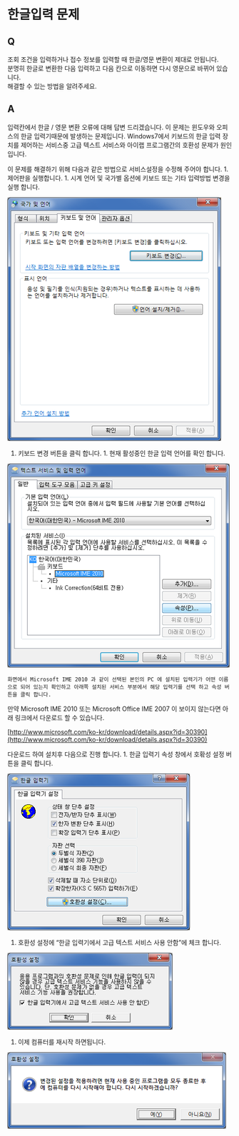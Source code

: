 # 한글입력 문제

## Q

조회 조건을 입력하거나 접수 정보를 입력할 때 한글/영문 변환이 제대로 안됩니다.  
분명히 한글로 변환한 다음 입력하고 다음 칸으로 이동하면 다시 영문으로 바뀌어 있습니다.  
해결할 수 있는 방법을 알려주세요.

## A

입력칸에서 한글 / 영문 변환 오류에 대해 답변 드리겠습니다. 이 문제는 윈도우와 오피스의 한글 입력기때문에 발생하는 문제입니다. Windows7에서 키보드의 한글 입력 장치를 제어하는 서비스중 고급 텍스트 서비스와 아이랩 프로그램간의 호환성 문제가 원인입니다.

이 문제를 해결하기 위해 다음과 같은 방법으로 서비스설정을 수정해 주어야 합니다. 1. 제어판을 실행합니다. 1. 시계 언어 및 국가별 옵션에 키보드 또는 기타 입력방법 변경을 실행 합니다. 

![](../.gitbook/assets/01%20%2814%29.png)

 1. 키보드 변경 버튼을 클릭 합니다. 1. 현재 활성중인 한글 입력 언어를 확인 합니다. 

![](../.gitbook/assets/02%20%285%29.png)

```text
화면에서 Microsoft IME 2010 과 같이 선택된 본인의 PC 에 설치된 입력기가 어떤 이름으로 되어 있는지 확인하고 아래쪽 설치된 서비스 부분에서 해당 입력기를 선택 하고 속성 버튼을 클릭 합니다. 
```

만약 Microsoft IME 2010 또는 Microsoft Office IME 2007 이 보이지 않는다면 아래 링크에서 다운로드 할 수 있습니다. 

[http://www.microsoft.com/ko-kr/download/details.aspx?id=30390](http://www.microsoft.com/ko-kr/download/details.aspx?id=30390)

 다운로드 하여 설치후 다음으로 진행 합니다. 1. 한글 입력기 속성 창에서 호홖성 설정 버튼을 클릭 합니다. 

![](../.gitbook/assets/03%20%283%29.png)

 1. 호환성 설정에 “한글 입력기에서 고급 텍스트 서비스 사용 안함”에 체크 합니다.

![](../.gitbook/assets/04%20%2817%29.png)

 1. 이제 컴퓨터를 재시작 하면됩니다.

![](../.gitbook/assets/05%20%2815%29.png)

